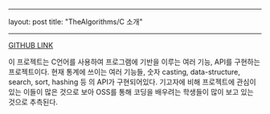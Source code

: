 ---
layout: post
title:  "TheAlgorithms/C 소개"
---	---
[GITHUB LINK](github.com/TheAlgorithms/C)	

이 프로젝트는 C언어를 사용하여 프로그램에 기반을 이루는 여러 기능, API를 구현하는 프로젝트이다.  현재 통계에 쓰이는 여러 기능들, 숫자 casting, data-structure, search, sort, hashing 등 의 API가 구현되어있다.  기고자에 비해 프로젝트에 관심이 있는 이들이 많은 것으로 보아 OSS를 통해 코딩을 배우려는 학생들이 많이 보고 있는 것으로 추측된다.
